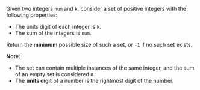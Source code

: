Given two integers `num` and `k`, consider a set of positive integers with the following properties:

- The units digit of each integer is `k`.
- The sum of the integers is `num`.

Return the **minimum** possible size of such a set, or `-1` if no such set exists.

**Note:**

- The set can contain multiple instances of the same integer, and the sum of an empty set is considered `0`.
- The **units digit** of a number is the rightmost digit of the number.